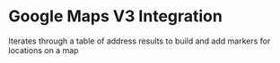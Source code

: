 Google Maps V3 Integration
=======

Iterates through a table of address results to build and add markers for locations on a map
